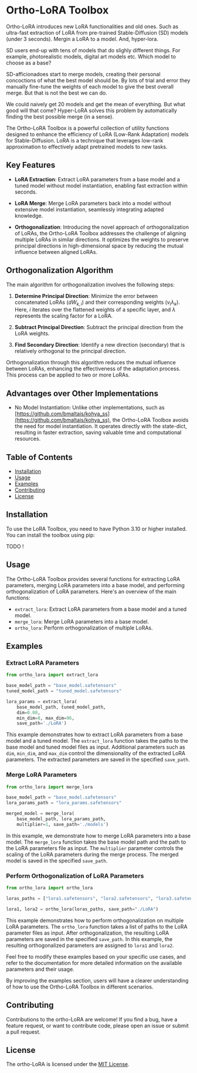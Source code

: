 # Ortho-LoRA Toolbox

Ortho-LoRA introduces new LoRA functionalities and old ones.
Such as ultra-fast extraction of LoRA from pre-trained Stable-Diffusion (SD) models (under 3 seconds). Mergin a LoRA to a model.
And, hyper-lora.

SD users end-up with tens of models that do slighly different things. For example, photorealistic models, digital art models etc. Which model to choose as a base?

SD-afficionadoes start to merge models, creating their personal concoctions of what the best model should be. By lots of trial and error they manually fine-tune the weights of each model to give the best overall merge. But that is not the best we can do.

We could naively get 20 models and get the mean of everything. But what good will that come? Hyper-LoRA solves this problem by automatically finding the best possible merge (in a sense).

The Ortho-LoRA Toolbox is a powerful collection of utility functions designed to enhance the efficiency of LoRA (Low-Rank Adaptation) models for Stable-Diffusion. LoRA is a technique that leverages low-rank approximation to effectively adapt pretrained models to new tasks.

## Key Features

- **LoRA Extraction**: Extract LoRA parameters from a base model and a tuned model without model instantiation, enabling fast extraction within seconds.

- **LoRA Merge**: Merge LoRA parameters back into a model without extensive model instantiation, seamlessly integrating adapted knowledge.

- **Orthogonalization**: Introducing the novel approach of orthogonalization of LoRAs, the Ortho-LoRA Toolbox addresses the challenge of aligning multiple LoRAs in similar directions. It optimizes the weights to preserve principal directions in high-dimensional space by reducing the mutual influence between aligned LoRAs.

## Orthogonalization Algorithm

The main algorithm for orthogonalization involves the following steps:

1. **Determine Principal Direction**: Minimize the error between concatenated LoRAs ($dW_{k,i}$) and their corresponding weights ($v_i \lambda_k$). Here, $i$ iterates over the flattened weights of a specific layer, and $\lambda$ represents the scaling factor for a LoRA.

2. **Subtract Principal Direction**: Subtract the principal direction from the LoRA weights.

3. **Find Secondary Direction**: Identify a new direction (secondary) that is relatively orthogonal to the principal direction.

Orthogonalization through this algorithm reduces the mutual influence between LoRAs, enhancing the effectiveness of the adaptation process. This process can be applied to two or more LoRAs.

## Advantages over Other Implementations

- No Model Instantiation: Unlike other implementations, such as [https://github.com/bmaltais/kohya_ss](https://github.com/bmaltais/kohya_ss), the Ortho-LoRA Toolbox avoids the need for model instantiation. It operates directly with the state-dict, resulting in faster extraction, saving valuable time and computational resources.

## Table of Contents

- [Installation](#installation)
- [Usage](#usage)
- [Examples](#examples)
- [Contributing](#contributing)
- [License](#license)

## Installation

To use the LoRA Toolbox, you need to have Python 3.10 or higher installed. You can install the toolbox using pip:

TODO !

## Usage

The Ortho-LoRA Toolbox provides several functions for extracting LoRA parameters, merging LoRA parameters into a base model, and performing orthogonalization of LoRA parameters. Here's an overview of the main functions:

- `extract_lora`: Extract LoRA parameters from a base model and a tuned model.
- `merge_lora`: Merge LoRA parameters into a base model.
- `ortho_lora`: Perform orthogonalization of multiple LoRAs.

## Examples

### Extract LoRA Parameters

```python
from ortho_lora import extract_lora

base_model_path = "base_model.safetensors"
tuned_model_path = "tuned_model.safetensors"

lora_params = extract_lora(
    base_model_path, tuned_model_path,
    dim=0.08,
    min_dim=8, max_dim=96,
    save_path='./LoRA')

```

This example demonstrates how to extract LoRA parameters from a base model and a tuned model. The `extract_lora` function takes the paths to the base model and tuned model files as input. Additional parameters such as `dim`, `min_dim`, and `max_dim` control the dimensionality of the extracted LoRA parameters. The extracted parameters are saved in the specified `save_path`.

### Merge LoRA Parameters

```python
from ortho_lora import merge_lora

base_model_path = "base_model.safetensors"
lora_params_path = "lora_params.safetensors"

merged_model = merge_lora(
    base_model_path, lora_params_path,
    multiplier=1, save_path='./models')

```

In this example, we demonstrate how to merge LoRA parameters into a base model. The `merge_lora` function takes the base model path and the path to the LoRA parameters file as input. The `multiplier` parameter controls the scaling of the LoRA parameters during the merge process. The merged model is saved in the specified `save_path`.

### Perform Orthogonalization of LoRA Parameters

```python
from ortho_lora import ortho_lora

loras_paths = ["lora1.safetensors", "lora2.safetensors", "lora3.safetensors"]

lora1, lora2 = ortho_lora(loras_paths, save_path="./LoRA")
```

This example demonstrates how to perform orthogonalization on multiple LoRA parameters. The `ortho_lora` function takes a list of paths to the LoRA parameter files as input. After orthogonalization, the resulting LoRA parameters are saved in the specified `save_path`. In this example, the resulting orthogonalized parameters are assigned to `lora1` and `lora2`.

Feel free to modify these examples based on your specific use cases, and refer to the documentation for more detailed information on the available parameters and their usage.

By improving the examples section, users will have a clearer understanding of how to use the Ortho-LoRA Toolbox in different scenarios.

## Contributing

Contributions to the ortho-LoRA are welcome! If you find a bug, have a feature request, or want to contribute code, please open an issue or submit a pull request.

## License

The ortho-LoRA is licensed under the [MIT License](LICENSE).
